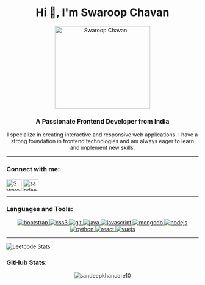 <h1 align="center">Hi 👋, I'm Swaroop Chavan</h1> 
<p align="center">
  <img src="https://user-images.githubusercontent.com/74038190/221352989-518609ab-b4d1-459e-929f-a08cd2bd9b3c.gif" width="250" height="216" alt="Swaroop Chavan">
</p>
<h3 align="center">A Passionate Frontend Developer from India</h3>

<p align="center">I specialize in creating interactive and responsive web applications. I have a strong foundation in frontend technologies and am always eager to learn and implement new skills.</p>
 
---

<h3 align="left">Connect with me:</h3> 
<p align="left">
  <a href="https://www.linkedin.com/in/swaroopch06/" target="_blank">
    <img align="center" src="https://raw.githubusercontent.com/rahuldkjain/github-profile-readme-generator/master/src/images/icons/Social/linked-in-alt.svg" alt="SwaroopChavan06" height="30" width="40" />
  </a>
  <a href="https://leetcode.com/u/Swaroop9503/" target="_blank">
    <img align="center" src="https://raw.githubusercontent.com/rahuldkjain/github-profile-readme-generator/master/src/images/icons/Social/leet-code.svg" alt="sandeep-khandare10" height="30" width="40" />
  </a>
</p>

---

<h3 align="left">Languages and Tools:</h3>
<p align="center">
  <a href="https://getbootstrap.com" target="_blank" rel="noreferrer">
    <img src="https://img.shields.io/badge/-Bootstrap-563D7C?style=flat-square&logo=Bootstrap&logoColor=white" alt="bootstrap" /> 
  </a>
  <a href="https://www.w3schools.com/css/" target="_blank" rel="noreferrer">
    <img src="https://img.shields.io/badge/-CSS3-1572B6?style=flat-square&logo=CSS3&logoColor=white" alt="css3" />
  </a>
  <a href="https://git-scm.com/" target="_blank" rel="noreferrer">
    <img src="https://img.shields.io/badge/-Git-F05032?style=flat-square&logo=Git&logoColor=white" alt="git" />
  </a>
  <a href="https://www.java.com" target="_blank" rel="noreferrer">
    <img src="https://img.shields.io/badge/-Java-007396?style=flat-square&logo=Java&logoColor=white" alt="java" />
  </a>
  <a href="https://developer.mozilla.org/en-US/docs/Web/JavaScript" target="_blank" rel="noreferrer">
    <img src="https://img.shields.io/badge/-JavaScript-F7DF1E?style=flat-square&logo=JavaScript&logoColor=black" alt="javascript" />
  </a>
  <a href="https://www.mongodb.com/" target="_blank" rel="noreferrer">
    <img src="https://img.shields.io/badge/-MongoDB-47A248?style=flat-square&logo=MongoDB&logoColor=white" alt="mongodb" />
  </a>
  <a href="https://nodejs.org" target="_blank" rel="noreferrer">
    <img src="https://img.shields.io/badge/-Node.js-339933?style=flat-square&logo=Node.js&logoColor=white" alt="nodejs" />
  </a>
  <a href="https://www.python.org" target="_blank" rel="noreferrer">
    <img src="https://img.shields.io/badge/-Python-3776AB?style=flat-square&logo=Python&logoColor=white" alt="python" />
  </a>
  <a href="https://reactjs.org/" target="_blank" rel="noreferrer">
    <img src="https://img.shields.io/badge/-React-61DAFB?style=flat-square&logo=React&logoColor=black" alt="react" />
  </a>
  <a href="https://vuejs.org/" target="_blank" rel="noreferrer">
    <img src="https://img.shields.io/badge/-Vue.js-4FC08D?style=flat-square&logo=Vue.js&logoColor=white" alt="vuejs" />
  </a>
</p>

---
![Leetcode Stats](https://leetcard.jacoblin.cool/Swaroop9503?ext=heatmap)
<h3 align="left">GitHub Stats:</h3>
<p align="center">
  <img align="center" src="https://github-readme-stats.vercel.app/api/top-langs?username=sandeepkhandare10&show_icons=true&locale=en&layout=compact" alt="sandeepkhandare10" />
</p>
